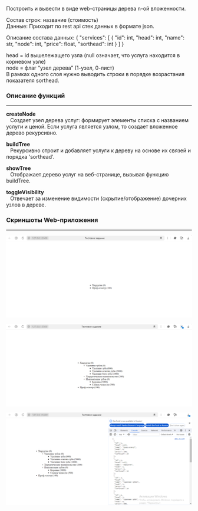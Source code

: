 
Построить и вывести в виде web-страницы дерева n-ой вложенности.

Состав строк: название (стоимость)  
Данные: Приходит по rest api стек данных в формате json.  

Описание состава данных:
{
    "services": [
        {
            "id": int,
            "head": int,
            "name": str,
            "node": int,
            "price": float,
            "sorthead": int
        }
    ]
}

head = id вышележащего узла (null означает, что услуга находится в корневом узле)  
node = флаг “узел дерева” (1-узел, 0-лист)  
В рамках одного слоя нужно выводить строки в порядке возрастания показателя sorthead.  

### Описание функций

---
**createNode**  
&ensp; Создает узел дерева услуг: формирует элементы списка с названием услуги и ценой. Если услуга является узлом, то создает вложенное дерево рекурсивно.

**buildTree**  
&ensp; Рекурсивно строит и добавляет услуги к дереву на основе их связей и порядка 'sorthead'.

**showTree**  
&ensp; Отображает дерево услуг на веб-странице, вызывая функцию buildTree.

**toggleVisibility**  
&ensp; Отвечает за изменение видимости (скрытие/отображение) дочерних узлов в дереве.

### Скриншоты Web-приложения
---


![Начальная страница](https://github.com/maridu7889/test-task/raw/main/images/1.png)

![Страница, показывающая вложенность](https://github.com/maridu7889/test-task/raw/main/images/2.png)

![страница с выводом данных](https://github.com/maridu7889/test-task/raw/main/images/3(2).png)




  



